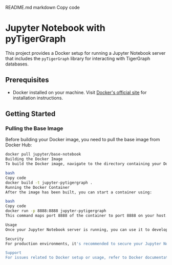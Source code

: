 README.md
markdown
Copy code
# Jupyter Notebook with pyTigerGraph

This project provides a Docker setup for running a Jupyter Notebook server that includes the `pyTigerGraph` library for interacting with TigerGraph databases.

## Prerequisites

- Docker installed on your machine. Visit [Docker's official site](https://www.docker.com/products/docker-desktop) for installation instructions.

## Getting Started

### Pulling the Base Image

Before building your Docker image, you need to pull the base image from Docker Hub:

```bash
docker pull jupyter/base-notebook
Building the Docker Image
To build the Docker image, navigate to the directory containing your Dockerfile and run the following command:

bash
Copy code
docker build -t jupyter-pytigergraph .
Running the Docker Container
After the image has been built, you can start a container using:

bash
Copy code
docker run -p 8888:8888 jupyter-pytigergraph
This command maps port 8888 of the container to port 8888 on your host. You can access the Jupyter Notebook by visiting http://localhost:8888 in your web browser.

Usage
Once your Jupyter Notebook server is running, you can use it to develop and run Python code that interacts with TigerGraph databases using the pyTigerGraph library.

Security
For production environments, it's recommended to secure your Jupyter Notebook server. You can set up a password or token by modifying the CMD line in the Dockerfile or configuring Jupyter Notebook settings directly.

Support
For issues related to Docker setup or usage, refer to Docker documentation. For issues specific to pyTigerGraph, consult the pyTigerGraph GitHub repository.